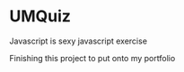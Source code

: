 UMQuiz
======

Javascript is sexy javascript exercise

Finishing this project to put onto my portfolio
